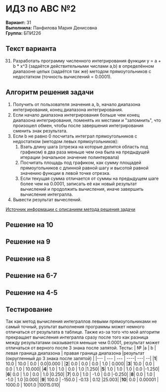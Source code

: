 ﻿# ИДЗ по АВС №2
**Вариант:** 31 \
**Выполнила:** Панфилова Мария Денисовна \
**Группа:** БПИ226

## Текст варианта
31. Разработать программу численного интегрирования функции y = a + b * x^3 (задаётся действительными числами а,b) в определённом диапазоне целых (задаётся так же) методом прямоугольников с недостатком (точность вычислений = 0.0001).

## Алгоритм решения задачи

1. Получить от пользователя значения a, b, начало диапазона интегрирования, конец диапазона интегрирования.
2. Если начало диапазона интегрирования больше чем конец диапазона интегрирования, поменять их местами и "запомнить", что произошел обмен, чтобы после завершения интегрирования сменить знак результата.
4. Если b не равно 0 посчитать интеграл прямоугольников с недостатком (методом левых прямоугольников):
    1. Взать длину шага (отрезка на которые делится область под графиком) в два раза меньше чем она была на предыдущей итерации (начальное значение полинтервала)
    2. Посчитать площадь под графиком, как сумму площадей прямоугольников с длинной равной шагу и высотой равной значению функции в левой точке отрезка.
    3. Если текущая сумма отличается от суммы на предыдущем шаге более чем на 0.0001, записать её как новый результат вычислений и продолжить вычисления, иначе завершить вычисление интегралла.
5. Вывести результат вычеслений.

[Источник информации с описанием метода решения задачи](http://www.mathprofi.ru/metod_prjamougolnikov.html)
## Решение на 10



## Решение на 9


## Решение на 8


## Решение на 6-7


## Решение на 4-5 


## Тестирование
Так как метод вычисления интеграллов левыми прямоугольниками не самый точный, рузльтат выполнения программы может немного отличаться от результата в таблице. Также из-за того что мой алгоритм прекращает вычисления интегралла сразу после того как разница между результатами оказывается меньше чем 0.0001, результат может отличаться от верного после 3 знака после запятой.
Тесты:
| № |a | b | левая граница диапазона | правая граница диапазона |результат (округленный до 3 знака после запятой) |
|--- | --- | --- | ----| ---| --|
|**1**| 10.0 | 10.0 | 0.0 | 0.0|0.000 |
|**2**| 0.0 | 0.0 | 0.0 | 1.0 | 0.000|
|**3**| 10.0 | 0.0 |  0.0 |  1.0 | 10.000|
|**4**| 1.0 | 1.0 | 0.0 | 1.0 |1.250|
|**5**| 1.0 | 1.0 | 1.0 | 0.0 |-1.250|
|**6**| 0.0 | 1.0 | 0.0 | 1.0 |0.250|
|**7**| 0.0 | 1.0 | -1.0 | 0.0 |-0.250|
|**8**| 0.0 | 1.0 | -1.0 | 1.0 |0.000|
|**9**| 100.0 | -150.0 | -0.13 | 0.12 |25.003|
|**10**| 0.0 | 0.00001 | 1000.0 | 1001.0 |10015.010|


